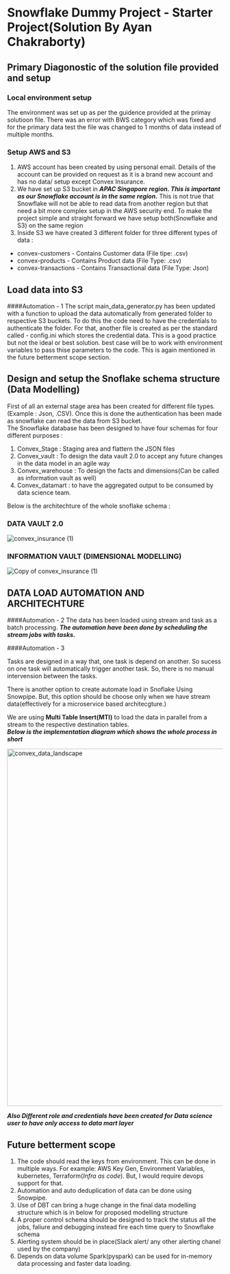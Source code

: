 # Snowflake Dummy Project - Starter Project(Solution By Ayan Chakraborty)

## Primary Diagonostic of the solution file provided and setup

### Local environment setup

The environment was set up as per the guidence provided at the primay solutioon file. There was an error with BWS category which was fixed and for the primary data test the file was changed to 1 months of data instead of multiple months.

### Setup AWS and S3

1. AWS account has been created by using personal email. Details of the account can be provided on request as it is a brand new account and has no data/ setup except Convex Insurance.
2. We have set up S3 bucket in ***APAC Singapore region. This is important as our Snowflake account is in the same region.*** This is not true that Snowflake will not be able to read data from another region but that need a bit more complex setup in the AWS security end. To make the project simple and straight forward we have setup both(Snowflake and S3) on the same region
3. Inside S3 we have created 3 different folder for three different types of data :
- convex-customers - Contains Customer data (File tipe: .csv)
- convex-products - Contains Product data (File Type: .csv)
- convex-transactions - Contains Transactional data (File Type: Json)

## Load data into S3 

####Automation - 1 
The script main_data_generator.py has been updated with a function to upload the data automatically from generated folder to respective S3 buckets. To do this the code need to have the credentials to authenticate the folder. For that, another file is created as per the standard called - config.ini which stores the credential data. This is a good practice but not the ideal or best solution. best case will be to work with environment variables to pass thise parameters to the code.
This is again mentioned in the future betterment scope section.

## Design and setup the Snoflake schema structure (Data Modelling)

First of all an external stage area has been created for different file types.(Example : Json, .CSV). Once this is done the authentication has been made as snowflake can read the data from S3 bucket. <br />
The Snowflake database has been designed to have four schemas for four different purposes :
1. Convex_Stage : Staging area and flattern the JSON files
2. Convex_vault : To design the data vault 2.0 to accept any future changes in the data model in an agile way
3. Convex_warehouse : To design the facts and dimensions(Can be called as information vault as well) 
4. Convex_datamart : to have the aggregated output to be consumed by data science team.

Below is the architechture of the whole snoflake schema :

### DATA VAULT 2.0

![convex_insurance (1)](https://user-images.githubusercontent.com/38339739/186567262-fe34f8b8-cc1d-4b84-acea-cf293bc82404.png)

### INFORMATION VAULT (DIMENSIONAL MODELLING)

![Copy of convex_insurance (1)](https://user-images.githubusercontent.com/38339739/186568500-38b41257-53d2-4777-b8a5-31ee85c3fc29.png)

## DATA LOAD AUTOMATION AND ARCHITECHTURE

####Automation - 2
The data has been loaded using stream and task as a batch processing. ***The automation have been done by scheduling the stream jobs with tasks.*** <br />

####Automation - 3

Tasks are designed in a way that, one task is depend on another. So sucess on one task will automatically trigger another task. So, there is no manual intervension between the tasks. 

There is another option to create automate load in Snoflake Using Snowpipe. But, this option should be choose only when we have stream data(effectively for a microservice based architecgture.) <br />

We are using **Multi Table Insert(MTI)** to load the data in parallel from a stream to the respective destination tables. <br />
***Below is the implementation diagram which shows the whole process in short***


<img width="832" alt="convex_data_landscape" src="https://user-images.githubusercontent.com/38339739/189280126-51e580d8-ac3d-4eb1-8d4a-96e47c183a61.png">


***Also Different role and credentials have been created for Data science user to have only access to data mart layer***

## Future betterment scope
1. The code should read the keys from environment. This can be done in multiple ways. For example: AWS Key Gen, Environment Variables, kubernetes, Terraform(*Infra as code*). But, I would require devops support for that. 
2. Automation and auto deduplication of data can be done using Snowpipe.
3. Use of DBT can bring a huge change in the final data modelling structure which is in below for proposed modelling structure
4. A proper control schema should be designed to track the status all the jobs, faliure and debugging instead fire each time query to Snowflake schema
5. Alerting system should be in place(Slack alert/ any other alerting chanel used by the company)
6. Depends on data volume Spark(pyspark) can be used for in-memory data processing and faster data loading.
